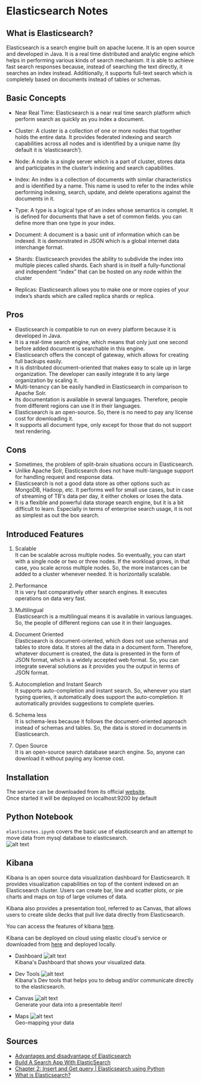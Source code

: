 # Elasticsearch Notes
  
## What is Elasticsearch?
Elasticsearch is a search engine built on apache lucene. It is an open source and developed in Java. It is a real time distributed and analytic engine which helps in performing various kinds of search mechanism. It is able to achieve fast search responses because, instead of searching the text directly, it searches an index instead. Additionally, it supports full-text search which is completely based on documents instead of tables or schemas.  

## Basic Concepts

- Near Real Time: Elasticsearch is a near real time search platform which perform search as quickly as you index a document.

- Cluster: A cluster is a collection of one or more nodes that together holds the entire data. It provides federated indexing and search capabilities across all nodes and is identified by a unique name (by default it is ‘elasticsearch’).

- Node: A node is a single server which is a part of cluster, stores data and participates in the cluster’s indexing and search capabilities.

- Index: An index is a collection of documents with similar characteristics and is identified by a name. This name is used to refer to the index while performing indexing, search, update, and delete operations against the documents in it.

- Type: A type is a logical type of an index whose semantics is complet. It is defined for documents that have a set of common fields. you can define more than one type in your index.

- Document: A document is a basic unit of information which can be indexed. It is demonstrated in JSON which is a global internet data interchange format.

- Shards: Elasticsearch provides the ability to subdivide the index into multiple pieces called shards. Each shard is in itself a fully-functional and independent “index” that can be hosted on any node within the cluster

- Replicas: Elasticsearch allows you to make one or more copies of your index’s shards which are called replica shards or replica.

## Pros
- Elasticsearch is compatible to run on every platform because it is developed in Java.
- It is a real-time search engine, which means that only just one second before added document is searchable in this engine.
- Elasticsearch offers the concept of gateway, which allows for creating full backups easily.
- It is distributed document-oriented that makes easy to scale up in large organization. The developer can easily integrate it to any large organization by scaling it.
- Multi-tenancy can be easily handled in Elasticsearch in comparison to Apache Solr.
- Its documentation is available in several languages. Therefore, people from different regions can use it in their languages.
- Elasticsearch is an open-source. So, there is no need to pay any license cost for downloading it.
- It supports all document type, only except for those that do not support text rendering.

## Cons

- Sometimes, the problem of split-brain situations occurs in Elasticsearch.
- Unlike Apache Solr, Elasticsearch does not have multi-language support for handling request and response data.
- Elasticsearch is not a good data store as other options such as MongoDB, Hadoop, etc. It performs well for small use cases, but in case of streaming of TB's data per day, it either chokes or loses the data.
- It is a flexible and powerful data storage search engine, but it is a bit difficult to learn. Especially in terms of enterprise search usage, it is not as simplest as out the box search.

## Introduced Features
1. Scalable   
It can be scalable across multiple nodes. So eventually, you can start with a single node or two or three nodes. If the workload grows, in that case, you scale across multiple nodes. So, the more instances can be added to a cluster whenever needed. It is horizontally scalable.   

2. Performance   
It is very fast comparatively other search engines. It executes operations on data very fast.   

3. Multilingual   
Elasticsearch is a multilingual means it is available in various languages. So, the people of different regions can use it in their languages.   

4. Document Oriented   
Elasticsearch is document-oriented, which does not use schemas and tables to store data. It stores all the data in a document form. Therefore, whatever document is created, the data is presented in the form of JSON format, which is a widely accepted web format. So, you can integrate several solutions as it provides you the output in terms of JSON format.   

5. Autocompletion and Instant Search   
It supports auto-completion and instant search. So, whenever you start typing queries, it automatically does support the auto-completion. It automatically provides suggestions to complete queries.   

6. Schema less   
It is schema-less because it follows the document-oriented approach instead of schemas and tables. So, the data is stored in documents in Elasticsearch.   

7. Open Source   
It is an open-source search database search engine. So, anyone can download it without paying any license cost.   

## Installation
The service can be downloaded from its official [website](https://www.elastic.co/downloads/elasticsearch).  
Once started it will be deployed on localhost:9200 by default

## Python Notebook
`elasticnotes.ipynb` covers the basic use of elasticsearch and an attempt to move data from mysql database to elasticsearch.   
![alt text](https://i.imgur.com/ccI7XFR.png)   

## Kibana
Kibana is an open source data visualization dashboard for Elasticsearch. It provides visualization capabilities on top of the content indexed on an Elasticsearch cluster. Users can create bar, line and scatter plots, or pie charts and maps on top of large volumes of data.   

Kibana also provides a presentation tool, referred to as Canvas, that allows users to create slide decks that pull live data directly from Elasticsearch.   

You can access the features of kibana [here](https://www.elastic.co/kibana/features).  

Kibana can be deployed on cloud using elastic cloud's service or downloaded from [here](https://www.elastic.co/downloads/kibana) and deployed locally.  

- Dashboard
![alt text](https://i.imgur.com/u1OaVEa.png)   
Kibana's Dashboard that shows your visualized data.   
- Dev Tools
![alt text](https://i.imgur.com/lHJEHsm.png)   
Kibana's Dev tools that helps you to debug and/or communicate directly to the elasticsearch.
- Canvas
![alt text](https://i.imgur.com/jL0Jb7B.png)   
Generate your data into a presentable item!  

- Maps
![alt text](https://i.imgur.com/aDy2cFO.png)   
Geo-mapping your data
## Sources
- [Advantages and disadvantage of Elasticsearch](https://www.javatpoint.com/advantages-and-disadvantages-of-elasticsearch)
- [Build A Search App With ElasticSearch](https://www.youtube.com/watch?v=9hHWI02Axl8)
- [Chapter 2: Insert and Get query | Elasticsearch using Python](https://www.youtube.com/watch?v=-l3stO46CJc)
- [What is Elasticsearch?](https://medium.com/@AIMDekTech/what-is-elasticsearch-why-elasticsearch-advantages-of-elasticsearch-47b81b549f4d)
